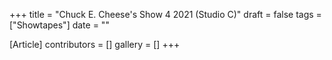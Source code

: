 +++
title = "Chuck E. Cheese's Show 4 2021 (Studio C)"
draft = false
tags = ["Showtapes"]
date = ""

[Article]
contributors = []
gallery = []
+++